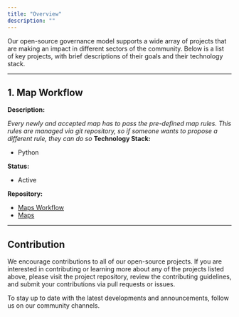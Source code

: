 ```yaml
---
title: "Overview"
description: ""
---
```


Our open-source governance model supports a wide array of projects that are making an impact in different sectors of the community. Below is a list of key projects, with brief descriptions of their goals and their technology stack.

---

## 1. Map Workflow

**Description:**

_Every newly and accepted map has to pass the pre-defined map rules. This rules are managed via git repository, so if someone wants to propose a different rule, they can do so_
**Technology Stack:**

- Python

**Status:**

- Active

**Repository:**

- [Maps Workflow](https://github.com/KoG-teeworlds/maps-workflow)
- [Maps](https://github.com/KoG-teeworlds/maps)

---

## Contribution

We encourage contributions to all of our open-source projects. If you are interested in contributing or learning more about any of the projects listed above, please visit the project repository, review the contributing guidelines, and submit your contributions via pull requests or issues.

To stay up to date with the latest developments and announcements, follow us on our community channels.
